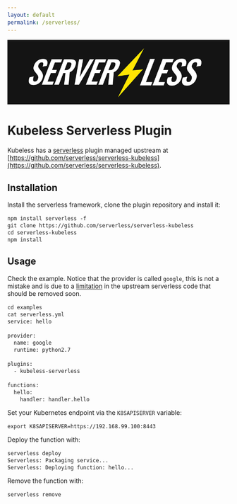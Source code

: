 ```yaml
---
layout: default
permalink: /serverless/
---
```


<img src="/img/serverless-logo.png">

# Kubeless Serverless Plugin

Kubeless has a [serverless](https://serverless.com/) plugin managed upstream at [https://github.com/serverless/serverless-kubeless](https://github.com/serverless/serverless-kubeless).

## Installation

Install the serverless framework, clone the plugin repository and install it:

```
npm install serverless -f
git clone https://github.com/serverless/serverless-kubeless
cd serverless-kubeless
npm install
```

## Usage

Check the example. Notice that the provider is called `google`, this is not a mistake and is due to a [limitation](https://github.com/serverless/serverless/issues/3611) in the upstream serverless code that should be removed soon.

```
cd examples
cat serverless.yml
service: hello

provider:
  name: google
  runtime: python2.7

plugins:
  - kubeless-serverless

functions:
  hello:
    handler: handler.hello
```

Set your Kubernetes endpoint via the `K8SAPISERVER` variable:

```
export K8SAPISERVER=https://192.168.99.100:8443
```

Deploy the function with:

```
serverless deploy
Serverless: Packaging service...
Serverless: Deploying function: hello...
```

Remove the function with:

```
serverless remove
```

